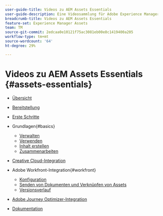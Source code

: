 ```yaml
---
user-guide-title: Videos zu AEM Assets Essentials
user-guide-description: Eine Videosammlung für Adobe Experience Manager Assets Essentials.
breadcrumb-title: Videos zu AEM Assets Essentials
feature-set: Experience Manager Assets
team: TM
source-git-commit: 2edcaa0e10121f75ac3081eb00e8c1419400a205
workflow-type: tm+mt
source-wordcount: '64'
ht-degree: 29%

---
```



# Videos zu AEM Assets Essentials {#assets-essentials}

+ [Übersicht](overview.md)

+ [Bereitstellung](./provisioning.md)
+ [Erste Schritte](./getting-started.md)

+ Grundlagen{#basics}
   + [Verwalten](basics/managing.md)
   + [Verwenden](basics/using.md)
   + [Inhalt erstellen](basics/creating.md)
   + [Zusammenarbeiten](basics/collaborating.md)

+ [Creative Cloud-Integration](integrations/creative-cloud.md)

+ Adobe Workfront-Integration{#workfront}
   + [Konfiguration](./integrations/workfront/configure.md)
   + [Senden von Dokumenten und Verknüpfen von Assets](./integrations/workfront/link-send.md)
   + [Versionsverlauf](./integrations/workfront/versions.md)

+ [Adobe Journey Optimizer-Integration](https://experienceleague.adobe.com/docs/journey-optimizer-learn/tutorials/create-messages/create-email-content-with-the-message-editor.html?lang=de)

+ [Dokumentation](https://experienceleague.adobe.com/docs/experience-manager-assets-essentials/help/introduction.html)